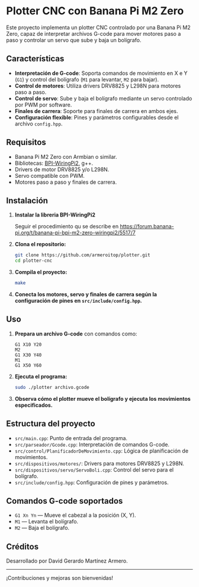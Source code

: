 # Plotter CNC con Banana Pi M2 Zero

Este proyecto implementa un plotter CNC controlado por una Banana Pi M2 Zero, capaz de interpretar archivos G-code para mover motores paso a paso y controlar un servo que sube y baja un bolígrafo.

## Características

- **Interpretación de G-code**: Soporta comandos de movimiento en X e Y (`G1`) y control del bolígrafo (`M1` para levantar, `M2` para bajar).
- **Control de motores**: Utiliza drivers DRV8825 y L298N para motores paso a paso.
- **Control de servo**: Sube y baja el bolígrafo mediante un servo controlado por PWM por software.
- **Finales de carrera**: Soporte para finales de carrera en ambos ejes.
- **Configuración flexible**: Pines y parámetros configurables desde el archivo `config.hpp`.

## Requisitos

- Banana Pi M2 Zero con Armbian o similar.
- Bibliotecas: [BPI-WiringPi2](https://github.com/BPI-SINOVOIP/BPI-WiringPi2), g++.
- Drivers de motor DRV8825 y/o L298N.
- Servo compatible con PWM.
- Motores paso a paso y finales de carrera.

## Instalación

1. **Instalar la libreria BPI-WiringPi2**

   Seguir el procedimiento qu se describe en https://forum.banana-pi.org/t/banana-pi-bpi-m2-zero-wiringpi2/5517/7

2. **Clona el repositorio:**
   ```bash
   git clone https://github.com/armeroitop/plotter.git 
   cd plotter-cnc
   ```

3. **Compila el proyecto:**
   ```bash
   make
   ```

4. **Conecta los motores, servo y finales de carrera según la configuración de pines en `src/include/config.hpp`.**

## Uso

1. **Prepara un archivo G-code** con comandos como:
   ```
   G1 X10 Y20
   M2
   G1 X30 Y40
   M1
   G1 X50 Y60
   ```

2. **Ejecuta el programa:**
   ```bash
   sudo ./plotter archivo.gcode
   ```

3. **Observa cómo el plotter mueve el bolígrafo y ejecuta los movimientos especificados.**

## Estructura del proyecto

- `src/main.cpp`: Punto de entrada del programa.
- `src/parseador/Gcode.cpp`: Interpretación de comandos G-code.
- `src/control/PlanificadorDeMovimiento.cpp`: Lógica de planificación de movimientos.
- `src/dispositivos/motores/`: Drivers para motores DRV8825 y L298N.
- `src/dispositivos/servo/ServoBoli.cpp`: Control del servo para el bolígrafo.
- `src/include/config.hpp`: Configuración de pines y parámetros.

## Comandos G-code soportados

- `G1 Xn Yn` — Mueve el cabezal a la posición (X, Y).
- `M1` — Levanta el bolígrafo.
- `M2` — Baja el bolígrafo.

## Créditos

Desarrollado por David Gerardo Martínez Armero.

---

¡Contribuciones y mejoras son bienvenidas!